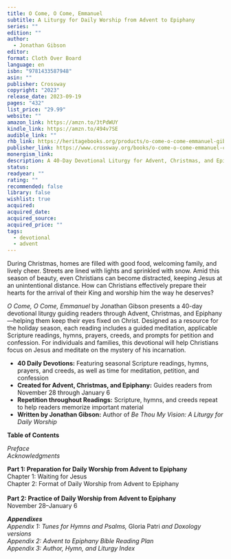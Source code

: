 ```yaml
---
title: O Come, O Come, Emmanuel
subtitle: A Liturgy for Daily Worship from Advent to Epiphany
series: ""
edition: ""
author:
  - Jonathan Gibson
editor: 
format: Cloth Over Board
language: en
isbn: "9781433587948"
asin: ""
publisher: Crossway
copyright: "2023"
release_date: 2023-09-19
pages: "432"
list_price: "29.99"
website: ""
amazon_link: https://amzn.to/3tPdWUY
kindle_link: https://amzn.to/494v7SE
audible_link: ""
rhb_link: https://heritagebooks.org/products/o-come-o-come-emmanuel-gibson.html
publisher_link: https://www.crossway.org/books/o-come-o-come-emmanuel-cob/
monergism_link: 
description: A 40-Day Devotional Liturgy for Advent, Christmas, and Epiphany
status: 
readyear: ""
rating: ""
recommended: false
library: false
wishlist: true
acquired: 
acquired_date: 
acquired_source: 
acquired_price: ""
tags:
  - devotional
  - advent
---
```

During Christmas, homes are filled with good food, welcoming family, and lively cheer. Streets are lined with lights and sprinkled with snow. Amid this season of beauty, even Christians can become distracted, keeping Jesus at an unintentional distance. How can Christians effectively prepare their hearts for the arrival of their King and worship him the way he deserves?   
  
_O Come, O Come, Emmanuel_ by Jonathan Gibson presents a 40-day devotional liturgy guiding readers through Advent, Christmas, and Epiphany—helping them keep their eyes fixed on Christ. Designed as a resource for the holiday season, each reading includes a guided meditation, applicable Scripture readings, hymns, prayers, creeds, and prompts for petition and confession. For individuals and families, this devotional will help Christians focus on Jesus and meditate on the mystery of his incarnation. 

- **40 Daily Devotions:** Featuring seasonal Scripture readings, hymns, prayers, and creeds, as well as time for meditation, petition, and confession
- **Created for Advent, Christmas, and Epiphany:** Guides readers from November 28 through January 6 
- **Repetition throughout Readings:** Scripture, hymns, and creeds repeat to help readers memorize important material 
- **Written by Jonathan Gibson:** Author of _Be Thou My Vision: A Liturgy for Daily Worship_

**Table of Contents**

_Preface_  
_Acknowledgments_  
  
**Part 1: Preparation for Daily Worship from Advent to Epiphany**  
Chapter 1: Waiting for Jesus   
Chapter 2: Format of Daily Worship from Advent to Epiphany  
   
**Part 2: Practice of Daily Worship from Advent to Epiphany**  
November 28–January 6  
  
_**Appendixes**_    
_Appendix 1: Tunes for Hymns and Psalms,_ Gloria Patri _and Doxology versions_  
_Appendix 2: Advent to Epiphany Bible Reading Plan_  
_Appendix 3: Author, Hymn, and Liturgy Index_
